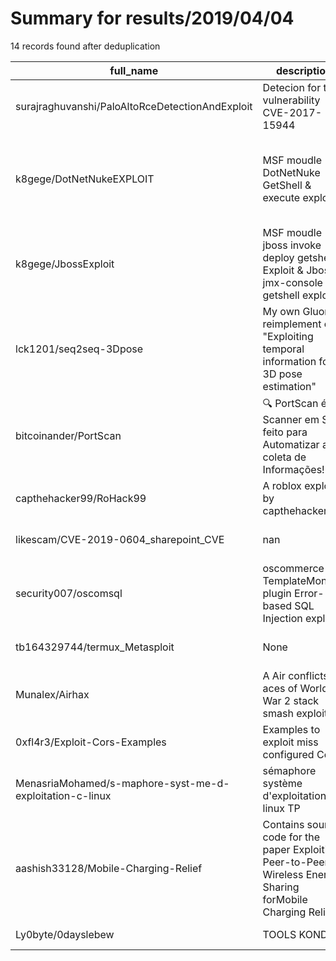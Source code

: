 
# Summary for results/2019/04/04
    
14 records found after deduplication

| full_name | description | html_url | matched_list | matched_count | pushed_at | size | stargazers_count | language | forks_count | vul_ids |
|----------------------------------------------------------|--------------------------------------------------------------------------------------------------------------|-----------------------------------------------------------------------------|-----------------------------------------------------------------------|-----------------|---------------------------|--------|--------------------|------------|---------------|--------------------|
| surajraghuvanshi/PaloAltoRceDetectionAndExploit | Detecion for the vulnerability CVE-2017-15944 | https://github.com/surajraghuvanshi/PaloAltoRceDetectionAndExploit | ['exploit', 'rce'] | 2 | 2019-04-04 03:00:44+00:00 | 4 | 3 | Python | 1 | ['CVE-2017-15944'] |
| k8gege/DotNetNukeEXPLOIT | MSF moudle DotNetNuke GetShell & execute exploit | https://github.com/k8gege/DotNetNukeEXPLOIT | ['0day', 'exploit', 'metasploit module OR payload', 'rce', 'rce poc'] | 5 | 2019-04-04 12:14:55+00:00 | 340 | 10 | Ruby | 15 | [] |
| k8gege/JbossExploit | MSF moudle jboss invoke deploy getshell Exploit & Jboss jmx-console getshell exploit | https://github.com/k8gege/JbossExploit | ['exploit', 'metasploit module OR payload', 'rce', 'rce poc'] | 4 | 2019-04-04 12:19:42+00:00 | 216 | 20 | Ruby | 19 | [] |
| lck1201/seq2seq-3Dpose | My own Gluon reimplement of "Exploiting temporal information for 3D pose estimation" | https://github.com/lck1201/seq2seq-3Dpose | ['exploit'] | 1 | 2019-04-04 03:15:14+00:00 | 222 | 12 | Python | 0 | [] |
| bitcoinander/PortScan | 🔍 PortScan é um Scanner em Shell feito para Automatizar a coleta de Informações! | https://github.com/bitcoinander/PortScan | ['shellcode'] | 1 | 2019-04-04 17:56:47+00:00 | 48 | 1 | Shell | 2 | [] |
| capthehacker99/RoHack99 | A roblox exploit by capthehacker99 | https://github.com/capthehacker99/RoHack99 | ['exploit'] | 1 | 2019-04-04 01:03:29+00:00 | 3 | 0 | | 0 | [] |
| likescam/CVE-2019-0604_sharepoint_CVE | nan | https://github.com/likescam/CVE-2019-0604_sharepoint_CVE | ['cve-2'] | 1 | 2019-04-04 03:17:57+00:00 | 9519 | 0 | C# | 3 | ['CVE-2019-0604'] |
| security007/oscomsql | oscommerce TemplateMonster plugin Error-based SQL Injection exploit | https://github.com/security007/oscomsql | ['exploit'] | 1 | 2019-04-04 10:22:50+00:00 | 6 | 0 | Python | 0 | [] |
| tb164329744/termux_Metasploit | None | https://github.com/tb164329744/termux_Metasploit | ['metasploit module OR payload'] | 1 | 2019-04-04 07:37:59+00:00 | 1 | 0 | Shell | 0 | [] |
| Munalex/Airhax | A Air conflicts aces of World War 2 stack smash exploit | https://github.com/Munalex/Airhax | ['exploit'] | 1 | 2019-04-04 11:58:15+00:00 | 7 | 0 | Makefile | 0 | [] |
| 0xfl4r3/Exploit-Cors-Examples | Examples to exploit miss configured Cors | https://github.com/0xfl4r3/Exploit-Cors-Examples | ['exploit'] | 1 | 2019-04-04 14:06:57+00:00 | 7 | 0 | | 0 | [] |
| MenasriaMohamed/s-maphore-syst-me-d-exploitation-c-linux | sémaphore système d'exploitation c linux TP | https://github.com/MenasriaMohamed/s-maphore-syst-me-d-exploitation-c-linux | ['exploit'] | 1 | 2019-04-04 17:02:19+00:00 | 2 | 0 | C | 0 | [] |
| aashish33128/Mobile-Charging-Relief | Contains source code for the paper Exploiting Peer-to-Peer Wireless Energy Sharing forMobile Charging Relief | https://github.com/aashish33128/Mobile-Charging-Relief | ['exploit'] | 1 | 2019-04-04 19:04:09+00:00 | 18691 | 0 | Java | 0 | [] |
| Ly0byte/0dayslebew | TOOLS KONDE | https://github.com/Ly0byte/0dayslebew | ['0day'] | 1 | 2019-04-04 18:55:16+00:00 | 2 | 0 | Shell | 0 | [] |
